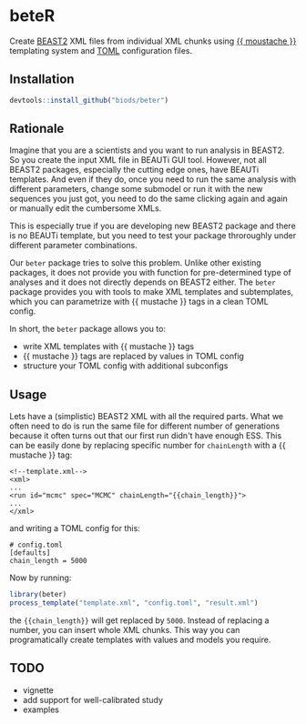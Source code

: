 # beteR

Create [BEAST2](https://www.beast2.org/) XML files from individual XML chunks using [{{ moustache }}](https://mustache.github.io/) templating system and [TOML](https://github.com/toml-lang/toml) configuration files.

## Installation
```r
devtools::install_github("biods/beter")
```

## Rationale
Imagine that you are a scientists and you want to run analysis in BEAST2. So you create the input
XML file in BEAUTi GUI tool. However, not all BEAST2 packages, especially the cutting edge ones,
have BEAUTi templates. And even if they do, once you need to run the same analysis with different
parameters, change some submodel or run it with the new sequences you just got, you need to do the
same clicking again and again or manually edit the cumbersome XMLs.

This is especially true if you are developing new BEAST2 package and there is no BEAUTi template,
but you need to test your package throroughly under different parameter combinations.

Our `beter` package tries to solve this problem. Unlike other existing packages, it does not provide
you with function for pre-determined type of analyses and it does not directly depends on BEAST2
either. The `beter` package provides you with tools to make XML templates and subtemplates, which
you can parametrize with {{ mustache }} tags in a clean TOML config.

In short, the `beter` package allows you to:
* write XML templates with {{ mustache }} tags
* {{ mustache }} tags are replaced by values in TOML config
* structure your TOML config with additional subconfigs

## Usage
Lets have a (simplistic) BEAST2 XML with all the required parts. What we often need to do is run the same file for different number of generations because it often turns out that our first run didn't have enough ESS. This can be easily done by replacing specific number for `chainLength` with a {{ mustache }} tag:
```
<!--template.xml-->
<xml>
...
<run id="mcmc" spec="MCMC" chainLength="{{chain_length}}">
...
</xml>
```
and writing a TOML config for this:
```
# config.toml
[defaults]
chain_length = 5000
```
Now by running:
```r
library(beter)
process_template("template.xml", "config.toml", "result.xml")
```
the `{{chain_length}}` will get replaced by `5000`. Instead of replacing a number, you can insert whole
XML chunks. This way you can programatically create templates with values and models you require.

## TODO
* vignette
* add support for well-calibrated study
* examples
